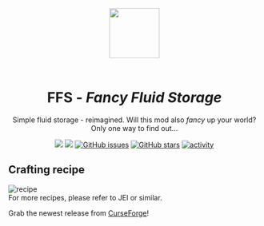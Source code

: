 <p align="center" style="padding: 3em;"><img width="100" src="https://i.imgur.com/56PtU4d.gif"/></p>
<h1 align="center" style="margin-top: 20px; border-bottom: 0;">FFS - <em>Fancy Fluid Storage</em></h1>
<p align="center">Simple fluid storage - reimagined. Will this mod also <em>fancy</em> up your world? Only one way to find out...</p>

<p align="center">
    <a href="https://minecraft.curseforge.com/projects/ffs-fancy-fluid-storage"><img src="http://cf.way2muchnoise.eu/full_232683_downloads.svg"/></a>
    <a href="https://minecraft.curseforge.com/projects/ffs-fancy-fluid-storage"><img src="http://cf.way2muchnoise.eu/versions/232683.svg"/></a>
    <a href="https://github.com/Lordmau5/FFS/issues"><img alt="GitHub issues" src="https://img.shields.io/github/issues/Lordmau5/FFS"></a>
    <a href="https://github.com/Lordmau5/FFS/stargazers"><img alt="GitHub stars" src="https://img.shields.io/github/stars/Lordmau5/FFS"></a>
    <a href="https://github.com/Lordmau5/FFS/commits/master"><img alt="activity" src="https://img.shields.io/github/last-commit/Lordmau5/FFS"></a>
</p>

## Crafting recipe

![recipe](https://i.imgur.com/PzRqHxp.png)  
For more recipes, please refer to JEI or similar.

Grab the newest release from [CurseForge](https://minecraft.curseforge.com/projects/ffs-fancy-fluid-storage)!
